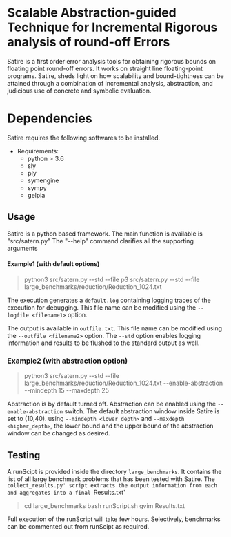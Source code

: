 # Scalable Abstraction-guided Technique for Incremental Rigorous analysis of round-off Errors

Satire is a first order error analysis tools for obtaining rigorous bounds on 
floating point round-off errors. It works on straight line floating-point programs.
Satire, sheds light on how scalability and bound-tightness can be attained through
a combination of incremental analysis,  abstraction, and judicious use of concrete 
and symbolic evaluation. 


# Dependencies

Satire requires the following softwares to be installed.

* Requirements:
	* python > 3.6
	* sly
	* ply
	* symengine
	* sympy
	* gelpia

## Usage

Satire is a python based framework. The main function is available is "src/satern.py"
The "--help" command clarifies all the supporting arguments

#### Example1 (with default options)
  > python3 src/satern.py --std --file p3 src/satern.py --std --file large_benchmarks/reduction/Reduction_1024.txt

 The execution generates a `default.log` containing logging traces of the execution for debugging. This file name can be modified using the `--logfile <filename1>` option.
 
 The output is available in `outfile.txt`. This file name can be modified using the `--outfile <filename2>` option.
 The `--std` option enables logging information and results to be flushed to the standard output as well.

### Example2 (with abstraction option)
  > python3 src/satern.py --std --file large_benchmarks/reduction/Reduction_1024.txt --enable-abstraction --mindepth 15 --maxdepth 25

  Abstraction is by default turned off. Abstraction can be enabled using the  `--enable-abstraction` switch. 
  The default abstraction window inside Satire is set to (10,40). using `--mindepth <lower_depth>` and `--maxdepth <higher_depth>`, the lower bound
  and the upper bound of the abstraction window can be changed as desired.

## Testing
 A runScipt is provided inside the directory `large_benchmarks`. It contains the list of all
 large benchmark problems that has been tested with Satire. The `collect_results.py' script extracts the
 output information from each and aggregates into a final `Results.txt'

 > cd large_benchmarks
 > bash runScript.sh
 > gvim Results.txt

 Full execution of the runScript will take few hours. Selectively, benchmarks can be commented out from runScipt as required.
